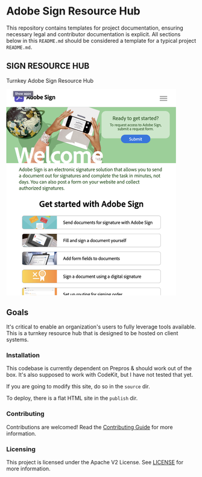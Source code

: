 # Adobe Sign Resource Hub

This repository contains templates for project documentation, ensuring necessary
legal and contributor documentation is explicit. All sections below in this `README.md`
should be considered a template for a typical project `README.md`.

## SIGN RESOURCE HUB

Turnkey Adobe Sign Resource Hub

<!-- ![Screenshot](docs/resource-hub-screenshot-2.png) -->
<img src="docs/resource-hub-screenshot.png" style="max-width: 450px">

## Goals

It's critical to enable an organization's users to fully leverage tools available.  This is a turnkey resource hub that is designed to be hosted on client systems.

### Installation

This codebase is currently dependent on Prepros & should work out of the box.  It's also supposed to work with CodeKit, but I have not tested that yet.

If you are going to modify this site, do so in the `source` dir.

To deploy, there is a flat HTML site in the `publish` dir.

### Contributing

Contributions are welcomed! Read the [Contributing Guide](./.github/CONTRIBUTING.md) for more information.

### Licensing

This project is licensed under the Apache V2 License. See [LICENSE](LICENSE) for more information.
